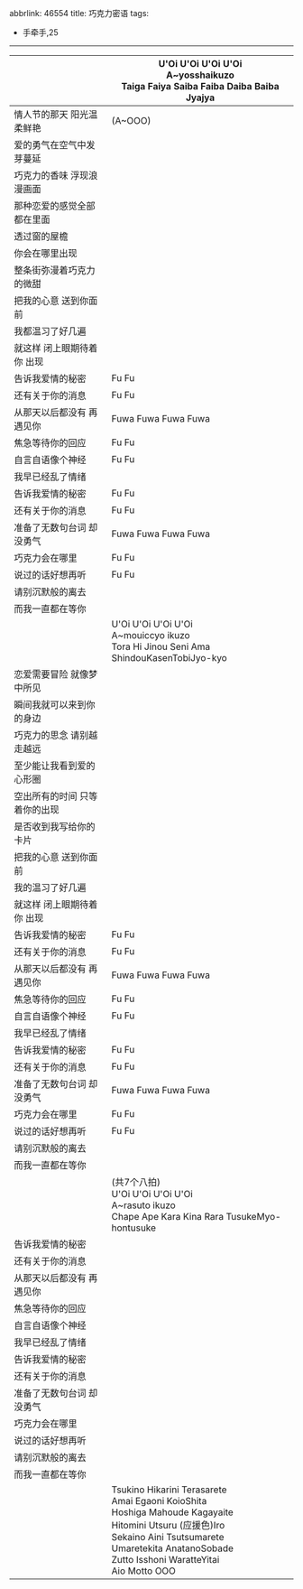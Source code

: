 abbrlink: 46554
title: 巧克力密语
tags:
  - 手牵手,25
---
|      |U'Oi U'Oi U'Oi U'Oi<br>A~yosshaikuzo<br>Taiga Faiya Saiba Faiba Daiba Baiba Jyajya|
|--|--|
|情人节的那天 阳光温柔鲜艳|(A~OOO)|
|爱的勇气在空气中发芽蔓延|      |
|巧克力的香味 浮现浪漫画面|      |
|那种恋爱的感觉全部都在里面|      |
|透过窗的屋檐|      |
|你会在哪里出现|      |
|整条街弥漫着巧克力的微甜|      |
|把我的心意 送到你面前|      |
|我都温习了好几遍|      |
|就这样 闭上眼期待着你 出现|      |
|告诉我爱情的秘密|Fu Fu|
|还有关于你的消息|Fu Fu|
|从那天以后都没有 再遇见你|Fuwa Fuwa Fuwa Fuwa|
|焦急等待你的回应|Fu Fu|
|自言自语像个神经|Fu Fu|
|我早已经乱了情绪|      |
|告诉我爱情的秘密|Fu Fu|
|还有关于你的消息|Fu Fu|
|准备了无数句台词 却没勇气|Fuwa Fuwa Fuwa Fuwa|
|巧克力会在哪里|Fu Fu|
|说过的话好想再听|Fu Fu|
|请别沉默般的离去|      |
|而我一直都在等你|      |
|      |U'Oi U'Oi U'Oi U'Oi<br>A~mouiccyo ikuzo<br>Tora Hi Jinou Seni Ama ShindouKasenTobiJyo-kyo|
|恋爱需要冒险 就像梦中所见|      |
|瞬间我就可以来到你的身边|      |
|巧克力的思念 请别越走越远|      |
|至少能让我看到爱的心形圈|      |
|空出所有的时间 只等着你的出现|      |
|是否收到我写给你的卡片|      |
|把我的心意 送到你面前|      |
|我的温习了好几遍|      |
|就这样 闭上眼期待着你 出现|      |
|告诉我爱情的秘密|Fu Fu|
|还有关于你的消息|Fu Fu|
|从那天以后都没有 再遇见你|Fuwa Fuwa Fuwa Fuwa|
|焦急等待你的回应|Fu Fu|
|自言自语像个神经|Fu Fu|
|我早已经乱了情绪|      |
|告诉我爱情的秘密|Fu Fu|
|还有关于你的消息|Fu Fu|
|准备了无数句台词 却没勇气|Fuwa Fuwa Fuwa Fuwa|
|巧克力会在哪里|Fu Fu|
|说过的话好想再听|Fu Fu|
|请别沉默般的离去|      |
|而我一直都在等你|      |
|      |(共7个八拍)<br>U'Oi U'Oi U'Oi U'Oi<br>A~rasuto ikuzo<br>Chape Ape Kara Kina Rara TusukeMyo-hontusuke|
|告诉我爱情的秘密|      |
|还有关于你的消息|      |
|从那天以后都没有 再遇见你|      |
|焦急等待你的回应|      |
|自言自语像个神经|      |
|我早已经乱了情绪|      |
|告诉我爱情的秘密|      |
|还有关于你的消息|      |
|准备了无数句台词 却没勇气|      |
|巧克力会在哪里|      |
|说过的话好想再听|      |
|请别沉默般的离去|      |
|而我一直都在等你|      |
|      |Tsukino Hikarini Terasarete<br>Amai Egaoni KoioShita<br>Hoshiga Mahoude Kagayaite<br>Hitomini Utsuru (应援色)Iro<br>Sekaino Aini Tsutsumarete<br>Umaretekita AnatanoSobade<br>Zutto Isshoni WaratteYitai<br>Aio Motto OOO|
